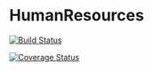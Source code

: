 # HumanResources

[![Build Status](https://travis-ci.org/Brest-Java-Course-2019/Hanna-Shuvayeva.svg?branch=master)](https://travis-ci.org/Brest-Java-Course-2019/Hanna-Shuvayeva)

[![Coverage Status](https://coveralls.io/repos/github/Brest-Java-Course-2019/Hanna-Shuvayeva/badge.svg?branch=master)](https://coveralls.io/github/Brest-Java-Course-2019/Hanna-Shuvayeva?branch=master)



